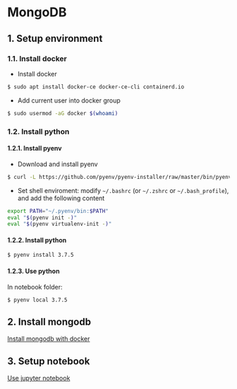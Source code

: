 # MongoDB

## 1. Setup environment

### 1.1. Install docker

- Install docker

```bash
$ sudo apt install docker-ce docker-ce-cli containerd.io
```

- Add current user into docker group

```bash
$ sudo usermod -aG docker $(whoami)
```

### 1.2. Install python

#### 1.2.1. Install pyenv

- Download and install pyenv

```bash
$ curl -L https://github.com/pyenv/pyenv-installer/raw/master/bin/pyenv-installer | bash
```

- Set shell enviroment: modify `~/.bashrc` (or `~/.zshrc` or `~/.bash_profile`), and add the following content

```bash
export PATH="~/.pyenv/bin:$PATH"
eval "$(pyenv init -)"
eval "$(pyenv virtualenv-init -)"
```

#### 1.2.2. Install python

```bash
$ pyenv install 3.7.5
```

#### 1.2.3. Use python

In notebook folder: 

```bash
$ pyenv local 3.7.5 
```

## 2. Install mongodb

[Install mongodb with docker](./docker/README.md)

## 3. Setup notebook

[Use jupyter notebook](./notebook/README.md)